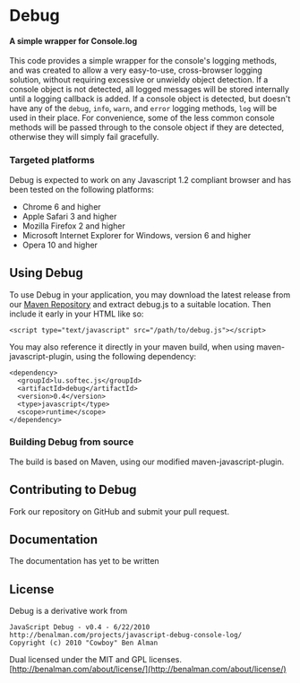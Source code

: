 Debug
=====

#### A simple wrapper for Console.log ####

This code provides a simple wrapper for the console's logging methods,
and was created to allow a very easy-to-use, cross-browser logging solution,
without requiring excessive or unwieldy object detection. If a console object
is not detected, all logged messages will be stored internally until a logging
callback is added. If a console object is detected, but doesn't have any of
the `debug`, `info`, `warn`, and `error` logging methods, `log` will be used
in their place. For convenience, some of the less common console methods will
be passed through to the console object if they are detected, otherwise they
will simply fail gracefully.

### Targeted platforms ###

Debug is expected to work on any Javascript 1.2 compliant browser and
has been tested on the following platforms:

 * Chrome 6 and higher
 * Apple Safari 3 and higher
 * Mozilla Firefox 2 and higher
 * Microsoft Internet Explorer for Windows, version 6 and higher
 * Opera 10 and higher

Using Debug
---------------

To use Debug in your application, you may download the latest release
from our [Maven Repository](http://nexus.softec.lu:8081/service/local/repositories/opensource/content/lu/softec/js/debug/1.0/debug-0.4-compressed.jar)
and extract debug.js to a suitable location. Then include it
early in your HTML like so:

    <script type="text/javascript" src="/path/to/debug.js"></script>

You may also reference it directly in your maven build, when using
maven-javascript-plugin, using the following dependency:

    <dependency>
      <groupId>lu.softec.js</groupId>
      <artifactId>debug</artifactId>
      <version>0.4</version>
      <type>javascript</type>
      <scope>runtime</scope>
    </dependency>

### Building Debug from source ###

The build is based on Maven, using our modified maven-javascript-plugin.

Contributing to Debug
-------------------------

Fork our repository on GitHub and submit your pull request.

Documentation
-------------

The documentation has yet to be written

License
-------

Debug is a derivative work from

    JavaScript Debug - v0.4 - 6/22/2010
    http://benalman.com/projects/javascript-debug-console-log/
    Copyright (c) 2010 "Cowboy" Ben Alman

Dual licensed under the MIT and GPL licenses.
[http://benalman.com/about/license/](http://benalman.com/about/license/)
